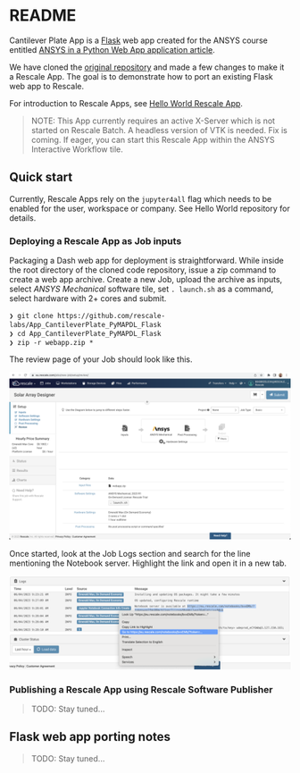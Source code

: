 # README

Cantilever Plate App is a [Flask](https://www.google.com/url?sa=t&rct=j&q=&esrc=s&source=web&cd=&cad=rja&uact=8&ved=2ahUKEwihpc6o_6v_AhXOzYsKHcAoAiEQFnoECAwQAQ&url=https%3A%2F%2Fflask.palletsprojects.com%2F&usg=AOvVaw10INQEbdYkEQIifZAl5hxD) web app created for the ANSYS course entitled [ANSYS in a Python Web App application article](https://towardsdatascience.com/ansys-in-a-python-web-app-part-2-pre-processing-solving-with-pymapdl-50428c18f8e7).

We have cloned the [original repository](https://github.com/mikerife/PyMAPDL-WebApp) and made a few changes to make it a Rescale App. The goal is to demonstrate how to port an existing Flask web app to Rescale.

For introduction to Rescale Apps, see [Hello World Rescale App](https://github.com/rescale-labs/App_HelloWorld_Flask).

> NOTE: This App currently requires an active X-Server which is not started on Rescale Batch. A headless version of VTK is needed. Fix is coming. If eager, you can start this Rescale App within the ANSYS Interactive Workflow tile.

## Quick start

Currently, Rescale Apps rely on the `jupyter4all` flag which needs to be enabled for the user, workspace or company. See Hello World repository for details.

### Deploying a Rescale App as Job inputs

Packaging a Dash web app for deployment is straightforward. While inside the root directory of the cloned code repository, issue a zip command to create a web app archive. Create a new Job, upload the archive as inputs, select *ANSYS Mechanical* software tile, set `. launch.sh` as a command, select hardware with 2+ cores and submit.

```
❯ git clone https://github.com/rescale-labs/App_CantileverPlate_PyMAPDL_Flask
❯ cd App_CantileverPlate_PyMAPDL_Flask
❯ zip -r webapp.zip *
```

The review page of your Job should look like this.

![](README.images/flask_job_setup.png)

Once started, look at the Job Logs section and search for the line mentioning the Notebook server. Highlight the link and open it in a new tab.

![](README.images/webapp_url.png)

### Publishing a Rescale App using Rescale Software Publisher

> TODO: Stay tuned...

## Flask web app porting notes

> TODO: Stay tuned...